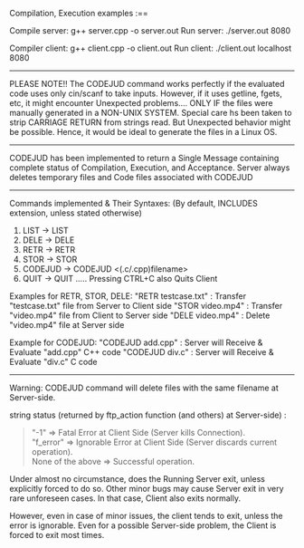 Compilation, Execution examples :==

Compile server: g++ server.cpp -o server.out
Run server: ./server.out 8080

Compiler client: g++ client.cpp -o client.out
Run client: ./client.out localhost 8080

________________________________________________________________________________________________________

PLEASE NOTE!! 
The CODEJUD command works perfectly if the evaluated code uses only cin/scanf to take inputs. 
However, if it uses getline, fgets, etc, it might encounter Unexpected problems.... 
ONLY IF the files were manually generated in a NON-UNIX SYSTEM. Special care hs been taken to strip CARRIAGE RETURN from strings read.
But Unexpected behavior might be possible. Hence, it would be ideal to generate the files in a Linux OS.
________________________________________________________________________________________________________

CODEJUD has been implemented to return a Single Message containing complete status of Compilation, Execution, and Acceptance.
Server always deletes temporary files and Code files associated with CODEJUD
________________________________________________________________________________________________________

Commands implemented & Their Syntaxes: (By default, <filename> INCLUDES extension, unless stated otherwise)
1. LIST -> LIST
2. DELE -> DELE <filename>
3. RETR -> RETR <filename>
4. STOR -> STOR <filename>
5. CODEJUD -> CODEJUD <(.c/.cpp)filename>
6. QUIT -> QUIT			..... Pressing CTRL+C also Quits Client

Examples for RETR, STOR, DELE:
"RETR testcase.txt" : Transfer "testcase.txt" file from Server to Client side
"STOR video.mp4" : Transfer "video.mp4" file from Client to Server side
"DELE video.mp4" : Delete "video.mp4" file at Server side

Example for CODEJUD:
"CODEJUD add.cpp" : Server will Receive & Evaluate "add.cpp" C++ code
"CODEJUD div.c" : Server will Receive & Evaluate "div.c" C code

________________________________________________________________________________________________________

Warning: CODEJUD command will delete files with the same filename at Server-side.

string status (returned by ftp_action function (and others) at Server-side) :
>  "-1" => Fatal Error at Client Side (Server kills Connection). <br>
>  "f_error" => Ignorable Error at Client Side (Server discards current operation). <br>
>  None of the above => Successful operation.

Under almost no circumstance, does the Running Server exit, unless explicitly forced to do so.
Other minor bugs may cause Server exit in very rare unforeseen cases. In that case, Client also exits normally.

However, even in case of minor issues, the client tends to exit, unless the error is ignorable. 
Even for a possible Server-side problem, the Client is forced to exit most times.
